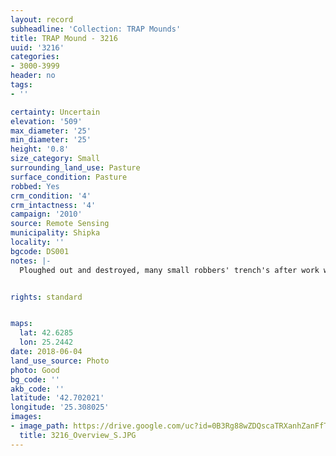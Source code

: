 ```yaml
---
layout: record
subheadline: 'Collection: TRAP Mounds'
title: TRAP Mound - 3216
uuid: '3216'
categories:
- 3000-3999
header: no
tags:
- ''

certainty: Uncertain
elevation: '509'
max_diameter: '25'
min_diameter: '25'
height: '0.8'
size_category: Small
surrounding_land_use: Pasture
surface_condition: Pasture
robbed: Yes
crm_condition: '4'
crm_intactness: '4'
campaign: '2010'
source: Remote Sensing
municipality: Shipka
locality: ''
bgcode: DS001
notes: |-
  Ploughed out and destroyed, many small robbers' trench's after work with metal detector.


rights: standard


maps:
  lat: 42.6285
  lon: 25.2442
date: 2018-06-04
land_use_source: Photo
photo: Good
bg_code: ''
akb_code: ''
latitude: '42.702021'
longitude: '25.308025'
images:
- image_path: https://drive.google.com/uc?id=0B3Rg88wZDQscaTRXanhZanFfTWs
  title: 3216_Overview_S.JPG
---
```

